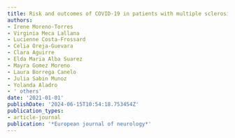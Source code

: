 ```yaml
---
title: Risk and outcomes of COVID-19 in patients with multiple sclerosis
authors:
- Irene Moreno-Torres
- Virginia Meca Lallana
- Lucienne Costa-Frossard
- Celia Oreja-Guevara
- Clara Aguirre
- Elda Maria Alba Suarez
- Mayra Gomez Moreno
- Laura Borrega Canelo
- Julia Sabin Munoz
- Yolanda Aladro
- ' others'
date: '2021-01-01'
publishDate: '2024-06-15T10:54:18.753454Z'
publication_types:
- article-journal
publication: '*European journal of neurology*'
---
```


